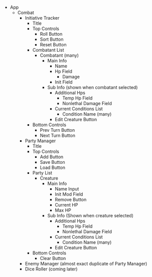 * App
    * Combat
        * Initiative Tracker
            * Title
            * Top Controls
                * Roll Button
                * Sort Button
                * Reset Button
            * Combatant List
                * Combatant (many)
                    * Main Info
                        * Name
                        * Hp Field
                            * Damage
                        * Init Field
                    * Sub Info (shown when combatant selected)
                        * Additional Hps
                            * Temp Hp Field
                            * Nonlethal Damage Field
                        * Current Conditions List
                            * Condition Name (many)
                        * Edit Creature Button
            * Bottom Controls
                * Prev Turn Button
                * Next Turn Button
        * Party Manager
            * Title
            * Top Controls
                * Add Button
                * Save Button
                * Load Button
            * Party List
                * Creature
                    * Main Info
                        * Name Input
                        * Init Mod Field
                        * Remove Button
                        * Current HP
                        * Max HP
                    * Sub Info (Shown when creature selected)
                        * Additional Hps
                            * Temp Hp Field
                            * Nonlethal Damage Field
                        * Current Conditions List
                            * Condition Name (many)
                        * Edit Creature Button
            * Bottom Controls
                * Clear Button
        * Enemy Manager (almost exact duplicate of Party Manager)
        * Dice Roller (coming later)
